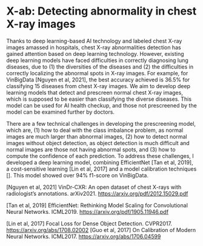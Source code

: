 # X-ab: Detecting abnormality in chest X-ray images

Thanks to deep learning-based AI technology and labeled chest X-ray images amassed in hospitals, chest X-ray abnormalities detection has gained attention based on deep learning technology. However, existing deep learning models have faced difficulties in correctly diagnosing lung diseases, due to (1) the diversities of the diseases and (2) the difficulties in correctly localizing the abnormal spots in X-ray images. For example, for VinBigData [Nguyen et al, 2021], the best accuracy achieved is 36.5% for classifying 15 diseases from chest X-ray images. We aim to develop deep learning models that detect and prescreen normal chest X-ray images, which is supposed to be easier than classifying the diverse diseases. This model can be used for AI health checkup, and those not prescreened by the model can be examined further by doctors.

There are a few technical challenges in developing the prescreening model, which are, (1) how to deal with the class imbalance problem, as normal images are much larger than abnormal images, (2) how to detect normal images without object detection, as object detection is much difficult and normal images are those not having abnormal spots, and (3) how to compute the confidence of each prediction. To address these challenges, I developed a deep learning model, combining EfficientNet [Tan et al, 2019], a cost-sensitive learning [Lin et al, 2017] and a model calibration techniques []. This model showed over 94% f1-score on VinBigData.

[Nguyen et al, 2021] VinDr-CXR: An open dataset of chest X-rays with radiologist’s annotations. arXiv2021. https://arxiv.org/pdf/2012.15029.pdf 

[Tan et al, 2019] EfficientNet: Rethinking Model Scaling for Convolutional Neural Networks. ICML2019. https://arxiv.org/pdf/1905.11946.pdf

[Lin et al, 2017] Focal Loss for Dense Object Detection. CVPR2017. https://arxiv.org/abs/1708.02002
[Guo et al, 2017] On Calibration of Modern Neural Networks. ICML2017. https://arxiv.org/abs/1706.04599


